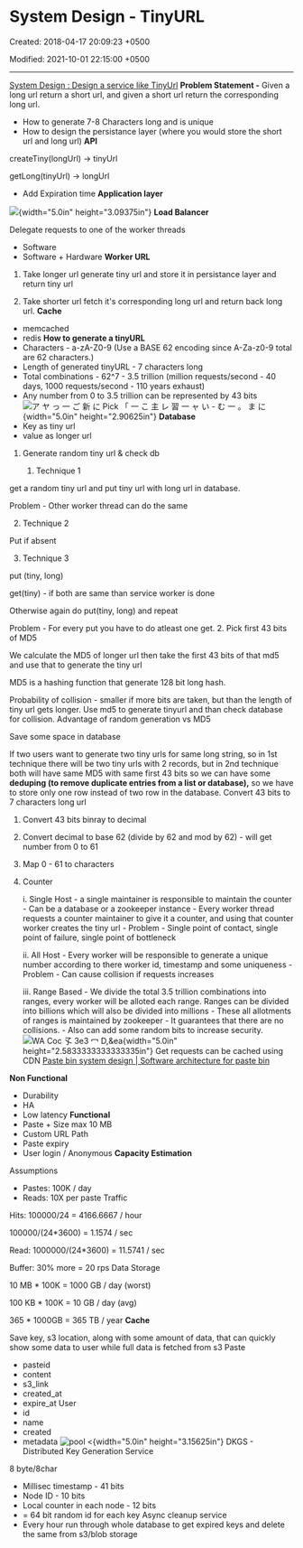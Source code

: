 # System Design - TinyURL

Created: 2018-04-17 20:09:23 +0500

Modified: 2021-10-01 22:15:00 +0500

---

[System Design : Design a service like TinyUrl](https://www.youtube.com/watch?v=fMZMm_0ZhK4)
**Problem Statement -** Given a long url return a short url, and given a short url return the corresponding long url.
-   How to generate 7-8 Characters long and is unique
-   How to design the persistance layer (where you would store the short url and long url)
**API**

createTiny(longUrl) -> tinyUrl

getLong(tinyUrl) -> longUrl
-   Add Expiration time
**Application layer**

![](media/System-Design---TinyURL-image1.png){width="5.0in" height="3.09375in"}
**Load Balancer**

Delegate requests to one of the worker threads
-   Software
-   Software + Hardware
**Worker URL**

1.  Take longer url generate tiny url and store it in persistance layer and return tiny url

2.  Take shorter url fetch it's corresponding long url and return back long url.
**Cache**
-   memcached
-   redis
**How to generate a tinyURL**
-   Characters - a-zA-Z0-9 (Use a BASE 62 encoding since A-Za-z0-9 total are 62 characters.)
-   Length of generated tinyURL - 7 characters long
-   Total combinations - 62^7 - 3.5 trillion (million requests/second - 40 days, 1000 requests/second - 110 years exhaust)
-   Any number from 0 to 3.5 trillion can be represented by 43 bits
![ア ヤ っ 一 ご 新 に Pick 「 一 こ 主 レ 習 一 ャ い - む 一 。 ま に ](media/System-Design---TinyURL-image2.png){width="5.0in" height="2.90625in"}
**Database**
-   Key as tiny url
-   value as longer url
1.  Generate random tiny url & check db

    1.  Technique 1

get a random tiny url and put tiny url with long url in database.

Problem - Other worker thread can do the same

2.  Technique 2

Put if absent

3.  Technique 3

put (tiny, long)

get(tiny) - if both are same than service worker is done

Otherwise again do put(tiny, long) and repeat

Problem - For every put you have to do atleast one get.
2.  Pick first 43 bits of MD5

We calculate the MD5 of longer url then take the first 43 bits of that md5 and use that to generate the tiny url

MD5 is a hashing function that generate 128 bit long hash.

Probability of collision - smaller if more bits are taken, but than the length of tiny url gets longer.
Use md5 to generate tinyurl and than check database for collision.
Advantage of random generation vs MD5

Save some space in database

If two users want to generate two tiny urls for same long string, so in 1st technique there will be two tiny urls with 2 records, but in 2nd technique both will have same MD5 with same first 43 bits so we can have some **deduping (to remove duplicate entries from a list or database),** so we have to store only one row instead of two row in the database.
Convert 43 bits to 7 characters long url

1.  Convert 43 bits binray to decimal

2.  Convert decimal to base 62 (divide by 62 and mod by 62) - will get number from 0 to 61

3.  Map 0 - 61 to characters
3.  Counter

    i.  Single Host
        -   a single maintainer is responsible to maintain the counter
        -   Can be a database or a zookeeper instance
        -   Every worker thread requests a counter maintainer to give it a counter, and using that counter worker creates the tiny url
        -   Problem - Single point of contact, single point of failure, single point of bottleneck

    ii. All Host
        -   Every worker will be responsible to generate a unique number according to there worker id, timestamp and some uniqueness
        -   Problem - Can cause collision if requests increases

    iii. Range Based
         -   We divide the total 3.5 trillion combinations into ranges, every worker will be alloted each range. Ranges can be divided into billions which will also be divided into millions
         -   These all allotments of ranges is maintained by zookeeper
         -   It guarantees that there are no collisions.
         -   Also can add some random bits to increase security.
![WA Coc 孓 3e3 冖 D,&ea ](media/System-Design---TinyURL-image3.png){width="5.0in" height="2.5833333333333335in"}
Get requests can be cached using CDN
[Paste bin system design | Software architecture for paste bin](https://www.youtube.com/watch?v=josjRSBqEBI)

**Non Functional**
-   Durability
-   HA
-   Low latency
**Functional**
-   Paste + Size max 10 MB
-   Custom URL Path
-   Paste expiry
-   User login / Anonymous
**Capacity Estimation**

Assumptions
-   Pastes: 100K / day
-   Reads: 10X per paste
Traffic

Hits: 100000/24 = 4166.6667 / hour

100000/(24*3600) = 1.1574 / sec

Read: 1000000/(24*3600) = 11.5741 / sec

Buffer: 30% more = 20 rps
Data Storage

10 MB * 100K = 1000 GB / day (worst)

100 KB * 100K = 10 GB / day (avg)

365 * 1000GB = 365 TB / year
**Cache**

Save key, s3 location, along with some amount of data, that can quickly show some data to user while full data is fetched from s3
Paste
-   pasteid
-   content
-   s3_link
-   created_at
-   expire_at
User
-   id
-   name
-   created
-   metadata
![pool < ](media/System-Design---TinyURL-image4.png){width="5.0in" height="3.15625in"}
DKGS - Distributed Key Generation Service

8 byte/8char
-   Millisec timestamp - 41 bits
-   Node ID - 10 bits
-   Local counter in each node - 12 bits
-   = 64 bit random id for each key
Async cleanup service
-   Every hour run through whole database to get expired keys and delete the same from s3/blob storage


